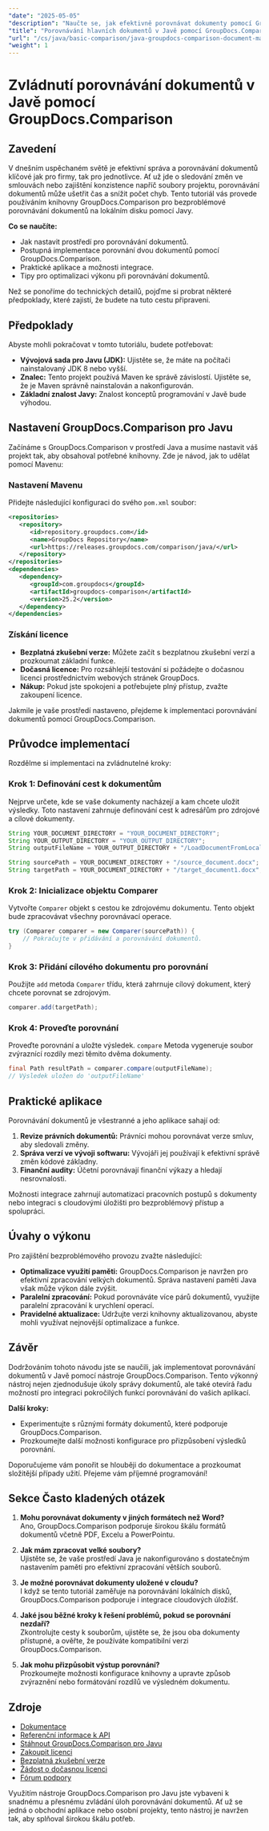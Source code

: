 ```yaml
---
"date": "2025-05-05"
"description": "Naučte se, jak efektivně porovnávat dokumenty pomocí GroupDocs.Comparison v Javě. Tato příručka se zabývá nastavením, implementací a optimalizací výkonu."
"title": "Porovnávání hlavních dokumentů v Javě pomocí GroupDocs.Comparison"
"url": "/cs/java/basic-comparison/java-groupdocs-comparison-document-management-guide/"
"weight": 1
---
```


# Zvládnutí porovnávání dokumentů v Javě pomocí GroupDocs.Comparison

## Zavedení

V dnešním uspěchaném světě je efektivní správa a porovnávání dokumentů klíčové jak pro firmy, tak pro jednotlivce. Ať už jde o sledování změn ve smlouvách nebo zajištění konzistence napříč soubory projektu, porovnávání dokumentů může ušetřit čas a snížit počet chyb. Tento tutoriál vás provede používáním knihovny GroupDocs.Comparison pro bezproblémové porovnávání dokumentů na lokálním disku pomocí Javy.

**Co se naučíte:**
- Jak nastavit prostředí pro porovnávání dokumentů.
- Postupná implementace porovnání dvou dokumentů pomocí GroupDocs.Comparison.
- Praktické aplikace a možnosti integrace.
- Tipy pro optimalizaci výkonu při porovnávání dokumentů.

Než se ponoříme do technických detailů, pojďme si probrat některé předpoklady, které zajistí, že budete na tuto cestu připraveni.

## Předpoklady

Abyste mohli pokračovat v tomto tutoriálu, budete potřebovat:

- **Vývojová sada pro Javu (JDK):** Ujistěte se, že máte na počítači nainstalovaný JDK 8 nebo vyšší.
- **Znalec:** Tento projekt používá Maven ke správě závislostí. Ujistěte se, že je Maven správně nainstalován a nakonfigurován.
- **Základní znalost Javy:** Znalost konceptů programování v Javě bude výhodou.

## Nastavení GroupDocs.Comparison pro Javu

Začínáme s GroupDocs.Comparison v prostředí Java a musíme nastavit váš projekt tak, aby obsahoval potřebné knihovny. Zde je návod, jak to udělat pomocí Mavenu:

### Nastavení Mavenu

Přidejte následující konfiguraci do svého `pom.xml` soubor:

```xml
<repositories>
   <repository>
      <id>repository.groupdocs.com</id>
      <name>GroupDocs Repository</name>
      <url>https://releases.groupdocs.com/comparison/java/</url>
   </repository>
</repositories>
<dependencies>
   <dependency>
      <groupId>com.groupdocs</groupId>
      <artifactId>groupdocs-comparison</artifactId>
      <version>25.2</version>
   </dependency>
</dependencies>
```

### Získání licence

- **Bezplatná zkušební verze:** Můžete začít s bezplatnou zkušební verzí a prozkoumat základní funkce.
- **Dočasná licence:** Pro rozsáhlejší testování si požádejte o dočasnou licenci prostřednictvím webových stránek GroupDocs.
- **Nákup:** Pokud jste spokojeni a potřebujete plný přístup, zvažte zakoupení licence.

Jakmile je vaše prostředí nastaveno, přejdeme k implementaci porovnávání dokumentů pomocí GroupDocs.Comparison.

## Průvodce implementací

Rozdělme si implementaci na zvládnutelné kroky:

### Krok 1: Definování cest k dokumentům

Nejprve určete, kde se vaše dokumenty nacházejí a kam chcete uložit výsledky. Toto nastavení zahrnuje definování cest k adresářům pro zdrojové a cílové dokumenty.

```java
String YOUR_DOCUMENT_DIRECTORY = "YOUR_DOCUMENT_DIRECTORY";
String YOUR_OUTPUT_DIRECTORY = "YOUR_OUTPUT_DIRECTORY";
String outputFileName = YOUR_OUTPUT_DIRECTORY + "/LoadDocumentFromLocalDisc_result.docx";

String sourcePath = YOUR_DOCUMENT_DIRECTORY + "/source_document.docx";
String targetPath = YOUR_DOCUMENT_DIRECTORY + "/target_document1.docx";
```

### Krok 2: Inicializace objektu Comparer

Vytvořte `Comparer` objekt s cestou ke zdrojovému dokumentu. Tento objekt bude zpracovávat všechny porovnávací operace.

```java
try (Comparer comparer = new Comparer(sourcePath)) {
    // Pokračujte v přidávání a porovnávání dokumentů.
}
```

### Krok 3: Přidání cílového dokumentu pro porovnání

Použijte `add` metoda `Comparer` třídu, která zahrnuje cílový dokument, který chcete porovnat se zdrojovým.

```java
comparer.add(targetPath);
```

### Krok 4: Proveďte porovnání

Proveďte porovnání a uložte výsledek. `compare` Metoda vygeneruje soubor zvýraznící rozdíly mezi těmito dvěma dokumenty.

```java
final Path resultPath = comparer.compare(outputFileName);
// Výsledek uložen do 'outputFileName'
```

## Praktické aplikace

Porovnávání dokumentů je všestranné a jeho aplikace sahají od:

1. **Revize právních dokumentů:** Právníci mohou porovnávat verze smluv, aby sledovali změny.
2. **Správa verzí ve vývoji softwaru:** Vývojáři jej používají k efektivní správě změn kódové základny.
3. **Finanční audity:** Účetní porovnávají finanční výkazy a hledají nesrovnalosti.

Možnosti integrace zahrnují automatizaci pracovních postupů s dokumenty nebo integraci s cloudovými úložišti pro bezproblémový přístup a spolupráci.

## Úvahy o výkonu

Pro zajištění bezproblémového provozu zvažte následující:

- **Optimalizace využití paměti:** GroupDocs.Comparison je navržen pro efektivní zpracování velkých dokumentů. Správa nastavení paměti Java však může výkon dále zvýšit.
- **Paralelní zpracování:** Pokud porovnáváte více párů dokumentů, využijte paralelní zpracování k urychlení operací.
- **Pravidelné aktualizace:** Udržujte verzi knihovny aktualizovanou, abyste mohli využívat nejnovější optimalizace a funkce.

## Závěr

Dodržováním tohoto návodu jste se naučili, jak implementovat porovnávání dokumentů v Javě pomocí nástroje GroupDocs.Comparison. Tento výkonný nástroj nejen zjednodušuje úkoly správy dokumentů, ale také otevírá řadu možností pro integraci pokročilých funkcí porovnávání do vašich aplikací.

**Další kroky:**
- Experimentujte s různými formáty dokumentů, které podporuje GroupDocs.Comparison.
- Prozkoumejte další možnosti konfigurace pro přizpůsobení výsledků porovnání.

Doporučujeme vám ponořit se hlouběji do dokumentace a prozkoumat složitější případy užití. Přejeme vám příjemné programování!

## Sekce Často kladených otázek

1. **Mohu porovnávat dokumenty v jiných formátech než Word?**  
   Ano, GroupDocs.Comparison podporuje širokou škálu formátů dokumentů včetně PDF, Excelu a PowerPointu.

2. **Jak mám zpracovat velké soubory?**  
   Ujistěte se, že vaše prostředí Java je nakonfigurováno s dostatečným nastavením paměti pro efektivní zpracování větších souborů.

3. **Je možné porovnávat dokumenty uložené v cloudu?**  
   I když se tento tutoriál zaměřuje na porovnávání lokálních disků, GroupDocs.Comparison podporuje i integrace cloudových úložišť.

4. **Jaké jsou běžné kroky k řešení problémů, pokud se porovnání nezdaří?**  
   Zkontrolujte cesty k souborům, ujistěte se, že jsou oba dokumenty přístupné, a ověřte, že používáte kompatibilní verzi GroupDocs.Comparison.

5. **Jak mohu přizpůsobit výstup porovnání?**  
   Prozkoumejte možnosti konfigurace knihovny a upravte způsob zvýraznění nebo formátování rozdílů ve výsledném dokumentu.

## Zdroje

- [Dokumentace](https://docs.groupdocs.com/comparison/java/)
- [Referenční informace k API](https://reference.groupdocs.com/comparison/java/)
- [Stáhnout GroupDocs.Comparison pro Javu](https://releases.groupdocs.com/comparison/java/)
- [Zakoupit licenci](https://purchase.groupdocs.com/buy)
- [Bezplatná zkušební verze](https://releases.groupdocs.com/comparison/java/)
- [Žádost o dočasnou licenci](https://purchase.groupdocs.com/temporary-license/)
- [Fórum podpory](https://forum.groupdocs.com/c/comparison)

Využitím nástroje GroupDocs.Comparison pro Javu jste vybaveni k snadnému a přesnému zvládání úloh porovnávání dokumentů. Ať už se jedná o obchodní aplikace nebo osobní projekty, tento nástroj je navržen tak, aby splňoval širokou škálu potřeb.